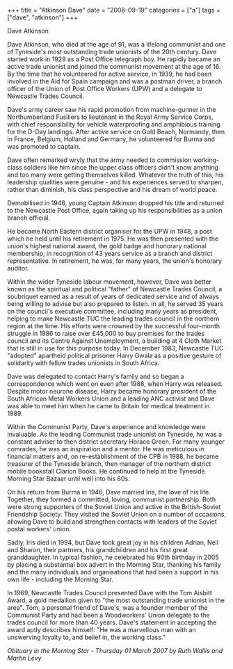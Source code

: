 +++
title = "Atkinson Dave"
date = "2008-09-19"
categories = ["a"]
tags = ["dave", "atkinson"]
+++

Dave Atkinson

Dave Atkinson, who died at the age of 91, was a lifelong communist and one of Tyneside's most outstanding trade unionists of the 20th century. Dave started work in 1929 as a Post Office telegraph boy. He rapidly became an active trade unionist and joined the communist movement at the age of 16. By the time that he volunteered for active service, in 1939, he had been involved in the Aid for Spain campaign and was a postman driver, a branch officer of the Union of Post Office Workers (UPW) and a delegate to Newcastle Trades Council.

Dave's army career saw his rapid promotion from machine-gunner in the Northumberland Fusiliers to lieutenant in the Royal Army Service Corps, with chief responsibility for vehicle waterproofing and amphibious training for the D-Day landings. After active service on Gold Beach, Normandy, then in France, Belgium, Holland and Germany, he volunteered for Burma and was promoted to captain.

Dave often remarked wryly that the army needed to commission working-class soldiers like him since the upper class officers didn't know anything and too many were getting themselves killed. Whatever the truth of this, his leadership qualities were genuine - and his experiences served to sharpen, rather than diminish, his class perspective and his dream of world peace.

Demobilised in 1946, young Captain Atkinson dropped his title and returned to the Newcastle Post Office, again taking up his responsibilities as a union branch official.

He became North Eastern district organiser for the UPW in 1948, a post which he held until his retirement in 1975. He was then presented with the union's highest national award, the gold badge and honorary national membership, in recognition of 43 years service as a branch and district representative. In retirement, he was, for many years, the union's honorary auditor.

Within the wider Tyneside labour movement, however, Dave was better known as the spiritual and political "father" of Newcastle Trades Council, a soubriquet earned as a result of years of dedicated service and of always being willing to advise but also prepared to listen. In all, he served 35 years on the council's executive committee, including many years as president, helping to make Newcastle TUC the leading trades council in the northern region at the time. His efforts were crowned by the successful four-month struggle in 1986 to raise over £45,000 to buy premises for the trades council and its Centre Against Unemployment, a building at 4 Cloth Market that is still in use for this purpose today. In December 1983, Newcastle TUC "adopted" apartheid political prisoner Harry Gwala as a positive gesture of solidarity with fellow trades unionists in South Africa.

Dave was delegated to contact Harry's family and so began a correspondence which went on even after 1988, when Harry was released. Despite motor neurone disease, Harry became honorary president of the South African Metal Workers Union and a leading ANC activist and Dave was able to meet him when he came to Britain for medical treatment in 1989.

Within the Communist Party, Dave's experience and knowledge were invaluable. As the leading Communist trade unionist on Tyneside, he was a constant adviser to then district secretary Horace Green. For many younger comrades, he was an inspiration and a mentor. He was meticulous in financial matters and, on re-establishment of the CPB in 1988, he became treasurer of the Tyneside branch, then manager of the northern district mobile bookstall Clarion Books. He continued to help at the Tyneside Morning Star Bazaar until well into his 80s.

On his return from Burma in 1946, Dave married Iris, the love of his life. Together, they formed a committed, loving, communist partnership. Both were strong supporters of the Soviet Union and active in the British-Soviet Friendship Society. They visited the Soviet Union on a number of occasions, allowing Dave to build and strengthen contacts with leaders of the Soviet postal workers' union.

Sadly, Iris died in 1994, but Dave took great joy in his children Adrian, Neil and Sharon, their partners, his grandchildren and his first great granddaughter. In typical fashion, he celebrated his 90th birthday in 2005 by placing a substantial box advert in the Morning Star, thanking his family and the many individuals and organisations that had been a support in his own life - including the Morning Star.

In 1969, Newcastle Trades Council presented Dave with the Tom Aisbitt Award, a gold medallion given to "the most outstanding trade unionist in the area". Tom, a personal friend of Dave's, was a founder member of the Communist Party and had been a Woodworkers' Union delegate to the trades council for more than 40 years. Dave's statement in accepting the award aptly describes himself: "He was a marvellous man with an unswerving loyalty to, and belief in, the working class."

_Obituary in the Morning Star - Thursday 01 March 2007 by Ruth Wallis and Martin Levy_
